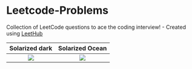 # Leetcode-Problems
Collection of LeetCode questions to ace the coding interview! - Created using [LeetHub](https://github.com/QasimWani/LeetHub)

Solarized dark             |  Solarized Ocean
:-------------------------:|:-------------------------:
![]([https://...Dark.png](https://upload.wikimedia.org/wikipedia/commons/thumb/b/b6/Image_created_with_a_mobile_phone.png/640px-Image_created_with_a_mobile_phone.png))  |  ![]([https://...Ocean.png](https://upload.wikimedia.org/wikipedia/commons/thumb/b/b6/Image_created_with_a_mobile_phone.png/640px-Image_created_with_a_mobile_phone.png))
